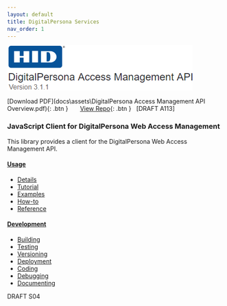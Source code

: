 ```yaml
---
layout: default
title: DigitalPersona Services  
nav_order: 1
---  
```

![](docs/assets/HID-logo.png)  

[Download PDF](docs\assets\DigitalPersona Access Management API Overview.pdf){: .btn }&nbsp; &nbsp; &nbsp; &nbsp;[View Repo](https://lenhodgeman.github.io/DP-Access-Management-API/){: .btn } &nbsp;&nbsp;[DRAFT A113]  

### JavaScript Client for DigitalPersona Web Access Management

This library provides a client for the DigitalPersona Web Access Management API.

#### [Usage](docs/usage/index.md)
* [Details](docs/usage/details.md)
* [Tutorial](docs/usage/tutorial.md)
* [Examples](docs/usage/examples.md)
* [How-to](docs/usage/how-to.md)
* [Reference](docs/usage/reference.md)

#### [Development](docs/development/index.md)
* [Building](docs/development/building.md)
* [Testing](docs/development/testing.md)
* [Versioning](docs/development/versioning.md)
* [Deployment](docs/development/testing.md)
* [Coding](docs/development/coding.md)
* [Debugging](docs/development/debugging.md)
* [Documenting](docs/development/documenting.md)

DRAFT S04

